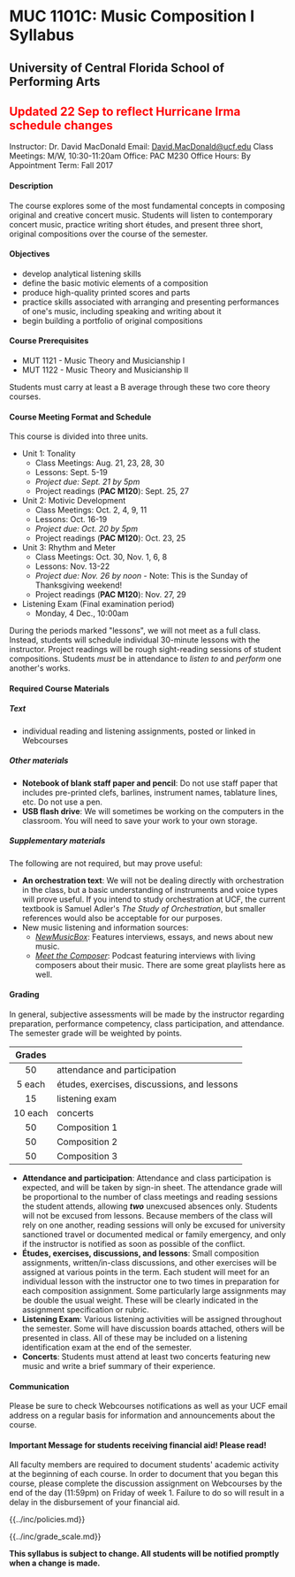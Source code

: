 # MUC 1101C: Music Composition I Syllabus

## University of Central Florida School of Performing Arts

## <span style="color:red;">Updated 22 Sep to reflect Hurricane Irma schedule changes</span>

Instructor: Dr. David MacDonald
Email: David.MacDonald@ucf.edu
Class Meetings: M/W, 10:30-11:20am
Office: PAC M230
Office Hours: By Appointment
Term: Fall 2017

#### Description

The course explores some of the most fundamental concepts in composing original and creative concert music. Students will listen to contemporary concert music, practice writing short études, and present three short, original compositions over the course of the semester.

#### Objectives

* develop analytical listening skills
* define the basic motivic elements of a composition
* produce high-quality printed scores and parts
* practice skills associated with arranging and presenting performances of one's music, including speaking and writing about it
* begin building a portfolio of original compositions

#### Course Prerequisites

* MUT 1121 - Music Theory and Musicianship I
* MUT 1122 - Music Theory and Musicianship II

Students must carry at least a B average through these two core theory courses.

#### Course Meeting Format and Schedule

This course is divided into three units.

- Unit 1: Tonality
    - Class Meetings: Aug. 21, 23, 28, 30
    - Lessons: Sept. 5-19
    - _Project due: Sept. 21 by 5pm_
    - Project readings (**PAC M120**): Sept. 25, 27
- Unit 2: Motivic Development
    - Class Meetings: Oct. 2, 4, 9, 11
    - Lessons: Oct. 16-19
    - _Project due: Oct. 20 by 5pm_
    - Project readings (**PAC M120**): Oct. 23, 25
- Unit 3: Rhythm and Meter
    - Class Meetings: Oct. 30, Nov. 1, 6, 8
    - Lessons: Nov. 13-22
    - _Project due: Nov. 26 by noon_ - Note: This is the Sunday of Thanksgiving weekend!
    - Project readings (**PAC M120**): Nov. 27, 29
- Listening Exam (Final examination period)
    - Monday, 4 Dec., 10:00am

During the periods marked "lessons", we will not meet as a full class. Instead, students will schedule individual 30-minute lessons with the instructor. Project readings will be rough sight-reading sessions of student compositions. Students _must_ be in attendance to _listen to_ and _perform_ one another's works.

#### Required Course Materials

##### Text

* individual reading and listening assignments, posted or linked in Webcourses

##### Other materials

* **Notebook of blank staff paper and pencil**: Do not use staff paper that includes pre-printed clefs, barlines, instrument names, tablature lines, etc. Do not use a pen.
* **USB flash drive**: We will sometimes be working on the computers in the classroom. You will need to save your work to your own storage.

##### Supplementary materials

The following are not required, but may prove useful:

* **An orchestration text**: We will not be dealing directly with orchestration in the class, but a basic understanding of instruments and voice types will prove useful. If you intend to study orchestration at UCF, the current textbook is Samuel Adler's _The Study of Orchestration_, but smaller references would also be acceptable for our purposes.
* New music listening and information sources:
    * [_NewMusicBox_](http://newmusicbox.org): Features interviews, essays, and news about new music.
    * [_Meet the Composer_](http://www.wqxr.org/#!/programs/meet-composer/): Podcast featuring interviews with living composers about their music. There are some great playlists here as well.

#### Grading

In general, subjective assessments will be made by the instructor regarding preparation, performance competency, class participation, and attendance. The semester grade will be weighted by points.

| Grades ||
| :---: | --- |
| 50 | attendance and participation |
| 5 each | études, exercises, discussions, and lessons |
| 15 | listening exam |
| 10 each | concerts |
| 50 | Composition 1 |
| 50 | Composition 2 |
| 50 | Composition 3 |


* **Attendance and participation**: Attendance and class participation is expected, and will be taken by sign-in sheet. The attendance grade will be proportional to the number of class meetings and reading sessions the student attends, allowing **_two_** unexcused absences only. Students will not be excused from lessons. Because members of the class will rely on one another, reading sessions will only be excused for university sanctioned travel or documented medical or family emergency, and only if the instructor is notified as soon as possible of the conflict.
* **Études, exercises, discussions, and lessons**: Small composition assignments, written/in-class discussions, and other exercises will be assigned at various points in the term. Each student will meet for an individual lesson with the instructor one to two times in preparation for each composition assignment. Some particularly large assignments may be double the usual weight. These will be clearly indicated in the assignment specification or rubric.
* **Listening Exam**: Various listening activities will be assigned throughout the semester. Some will have discussion boards attached, others will be presented in class. All of these may be included on a listening identification exam at the end of the semester.
* **Concerts**: Students must attend at least two concerts featuring new music and write a brief summary of their experience.

#### Communication

Please be sure to check Webcourses notifications as well as your UCF email address on a regular basis for information and announcements about the course.

#### Important Message for students receiving financial aid! Please read!

All faculty members are required to document students' academic activity at the beginning of each course. In order to document that you began this course, please complete the discussion assignment on Webcourses by the end of the day (11:59pm) on Friday of week 1. Failure to do so will result in a delay in the disbursement of your financial aid.

{{../inc/policies.md}}

{{../inc/grade_scale.md}}

**This syllabus is subject to change. All students will be notified promptly when a change is made.**
